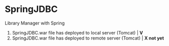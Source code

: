 # SpringJDBC
Library Manager with Spring

1. SpringJDBC.war file has deployed to local server (Tomcat) | <b>V</b><br/>
2. SpringJDBC.war file has deployed to remote server (Tomcat) | <b>X not yet</b>
